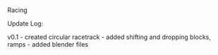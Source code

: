 Racing 

Update Log:

v0.1 - created circular racetrack
     - added shifting and dropping blocks, ramps
     - added blender files 
